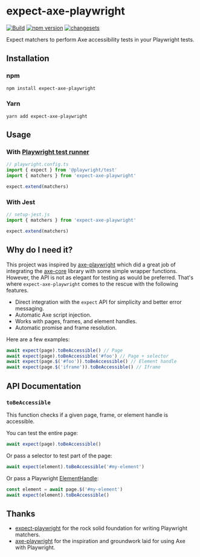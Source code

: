 # expect-axe-playwright

[![Build](https://github.com/Widen/expect-axe-playwright/actions/workflows/build.yml/badge.svg)](https://github.com/Widen/expect-axe-playwright/actions/workflows/build.yml)
[![npm version](https://img.shields.io/npm/v/expect-axe-playwright)](https://www.npmjs.com/package/expect-axe-playwright)
[![changesets](https://img.shields.io/badge/maintained%20with-changesets-blue)](https://github.com/atlassian/changesets)

Expect matchers to perform Axe accessibility tests in your Playwright tests.

## Installation

### npm

```sh
npm install expect-axe-playwright
```

### Yarn

```
yarn add expect-axe-playwright
```

## Usage

### With [Playwright test runner](https://playwright.dev/docs/test-intro/)

```ts
// playwright.config.ts
import { expect } from '@playwright/test'
import { matchers } from 'expect-axe-playwright'

expect.extend(matchers)
```

### With Jest

```js
// setup-jest.js
import { matchers } from 'expect-axe-playwright'

expect.extend(matchers)
```

## Why do I need it?

This project was inspired by
[axe-playwright](https://github.com/abhinaba-ghosh/axe-playwright) which did a
great job of integrating the [axe-core](https://github.com/dequelabs/axe-core)
library with some simple wrapper functions. However, the API is not as elegant
for testing as would be preferred. That's where `expect-axe-playwright` comes to
the rescue with the following features.

- Direct integration with the `expect` API for simplicity and better error
  messaging.
- Automatic Axe script injection.
- Works with pages, frames, and element handles.
- Automatic promise and frame resolution.

Here are a few examples:

```js
await expect(page).toBeAccessible() // Page
await expect(page).toBeAccessible('#foo') // Page + selector
await expect(page.$('#foo')).toBeAccessible() // Element handle
await expect(page.$('iframe')).toBeAccessible() // Iframe
```

## API Documentation

### `toBeAccessible`

This function checks if a given page, frame, or element handle is accessible.

You can test the entire page:

```js
await expect(page).toBeAccessible()
```

Or pass a selector to test part of the page:

```js
await expect(element).toBeAccessible('#my-element')
```

Or pass a Playwright [ElementHandle]:

```js
const element = await page.$('#my-element')
await expect(element).toBeAccessible()
```

## Thanks

- [expect-playwright](https://github.com/playwright-community/expect-playwright)
  for the rock solid foundation for writing Playwright matchers.
- [axe-playwright](https://github.com/abhinaba-ghosh/axe-playwright) for the
  inspiration and groundwork laid for using Axe with Playwright.

[elementhandle]: https://playwright.dev/docs/api/class-elementhandle/

